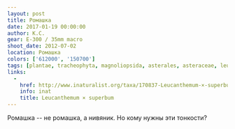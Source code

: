 ```yaml
---
layout: post
title: Ромашка
date: 2017-01-19 00:00:00
author: К.С.
gear: E-300 / 35mm macro
shoot_date: 2012-07-02
location: Ромашка
colors: ['612000', '150700']
tags: [plantae, tracheophyta, magnoliopsida, asterales, asteraceae, leucanthemum, leucanthemum superbum]
links:
  -
    href: http://www.inaturalist.org/taxa/170837-Leucanthemum-×-superbum
    info: inat
    title: Leucanthemum × superbum
---
```


Ромашка -- не ромашка, а нивяник. Но кому нужны эти тонкости?

